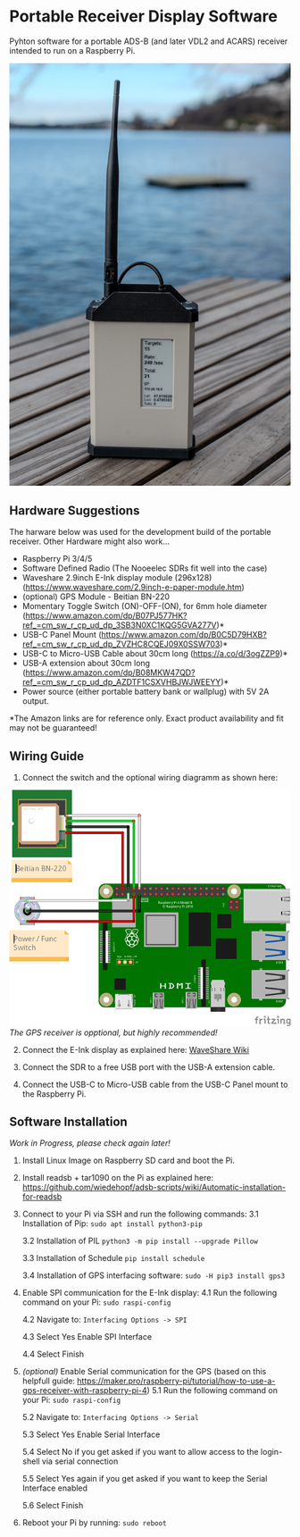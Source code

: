 # Portable Receiver Display Software

Pyhton software for a portable ADS-B (and later VDL2 and ACARS) receiver intended to run on a Raspberry Pi.

![Image of a portable receiver](images/img1.jpeg)

## Hardware Suggestions

The harware below was used for the development build of the portable receiver. Other Hardware might also work...

- Raspberry Pi 3/4/5
- Software Defined Radio (The Nooeelec SDRs fit well into the case)
- Waveshare 2.9inch E-Ink display module (296x128) (https://www.waveshare.com/2.9inch-e-paper-module.htm)
- (optional) GPS Module - Beitian BN-220
- Momentary Toggle Switch (ON)-OFF-(ON), for 6mm hole diameter (https://www.amazon.com/dp/B07PJ577HK?ref_=cm_sw_r_cp_ud_dp_3SB3N0XC1KQG5GVA277V)*
- USB-C Panel Mount (https://www.amazon.com/dp/B0C5D79HXB?ref_=cm_sw_r_cp_ud_dp_ZVZHC8CQEJ09X0SSW703)*
- USB-C to Micro-USB Cable about 30cm long (https://a.co/d/3ogZZP9)*
- USB-A extension about 30cm long (https://www.amazon.com/dp/B08MKW47QD?ref_=cm_sw_r_cp_ud_dp_AZDTF1CSXVHBJWJWEEYY)*
- Power source (either portable battery bank or wallplug) with 5V 2A output.

*The Amazon links are for reference only. Exact product availability and fit may not be guaranteed!


## Wiring Guide

1. Connect the switch and the optional wiring diagramm as shown here:

![Wiring Diagramm](images/wiring.png)
_The GPS receiver is opptional, but highly recommended!_

2. Connect the E-Ink display as explained here: [WaveShare Wiki](https://www.waveshare.com/wiki/2.9inch_e-Paper_Module_Manual#Working_With_Raspberry_Pi)

3. Connect the SDR to a free USB port with the USB-A extension cable.

4. Connect the USB-C to Micro-USB cable from the USB-C Panel mount to the Raspberry Pi.


## Software Installation

_Work in Progress, please check again later!_

1. Install Linux Image on Raspberry SD card and boot the Pi.

2. Install readsb + tar1090 on the Pi as explained here: https://github.com/wiedehopf/adsb-scripts/wiki/Automatic-installation-for-readsb
  
3. Connect to your Pi via SSH and run the following commands:
  	3.1 Installation of Pip:
      	```
      	sudo apt install python3-pip
      	```
      
  	3.2 Installation of PIL
     		```
      	python3 -m pip install --upgrade Pillow
      	```
      
  	3.3 Installation of Schedule
      	```
      	pip install schedule
      	```
      
  	3.4 Installation of GPS interfacing software:
      	```
      	sudo -H pip3 install gps3
      	```

4. Enable SPI communication for the E-Ink display:
  	4.1 Run the following command on your Pi:
     	```
     	sudo raspi-config
     	```
     
  	4.2 Navigate to:
     	```
     	Interfacing Options -> SPI
     	```
     
  	4.3 Select Yes Enable SPI Interface
   
  	4.4 Select Finish


6. _(optional)_ Enable Serial communication for the GPS (based on this helpfull guide: https://maker.pro/raspberry-pi/tutorial/how-to-use-a-gps-receiver-with-raspberry-pi-4)
  	5.1 Run the following command on your Pi:
     	```
     	sudo raspi-config
     	```

  	5.2 Navigate to:
     	```
     	Interfacing Options -> Serial
     	```
     
  	5.3 Select Yes Enable Serial Interface
   
  	5.4 Select No if you get asked if you want to allow access to the login-shell via serial connection
   
  	5.5 Select Yes again if you get asked if you want to keep the Serial Interface enabled
   
  	5.6 Select Finish


8. Reboot your Pi by running:
	    ```
     	sudo reboot
     	```
     
